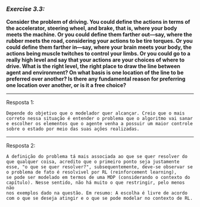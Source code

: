 ### *Exercise 3.3:*

**Consider the problem of driving. You could define the actions in terms of the accelerator, steering wheel, and brake, that is, where your body meets the machine. Or you could define them farther out—say, where the rubber meets the road, considering your actions to be tire torques. Or you could define them farther in—say, where your brain meets your body, the actions being muscle twitches to control your limbs. Or you could go to a really high level and say that your actions are your choices of where to drive. What is the right level, the right place to draw the line between agent and environment? On what basis is one location of the line to be preferred over another? Is there any fundamental reason for preferring one location over another, or is it a free choice?**

---
Resposta 1:

```
Depende do objetivo que o modelador quer alcançar. Creio que o mais correto nessa situação é entender o problema que o algoritmo vai sanar e escolher os elementos que o agente venha a possuir um maior controle sobre o estado por meio das suas ações realizadas.
```
---
Resposta 2:

```
A definição do problema tá mais associada ao que se quer resolver do que qualquer coisa, acredito que o primeiro ponto seja justamente 
esse, "o que se quer resolver?", subsequentemente, deve-se observar se o problema de fato é resolvivel por RL (reinforcement learning),
se pode ser modelado em termos de uma MDP (considerando o contexto do capítulo). Nesse sentido, não há muito o que restringir, pelo menos não
nos exemplos dado na questão. Em resumo: A escolha é livre de acordo com o que se deseja atingir e o que se pode modelar no contexto de RL.
```
